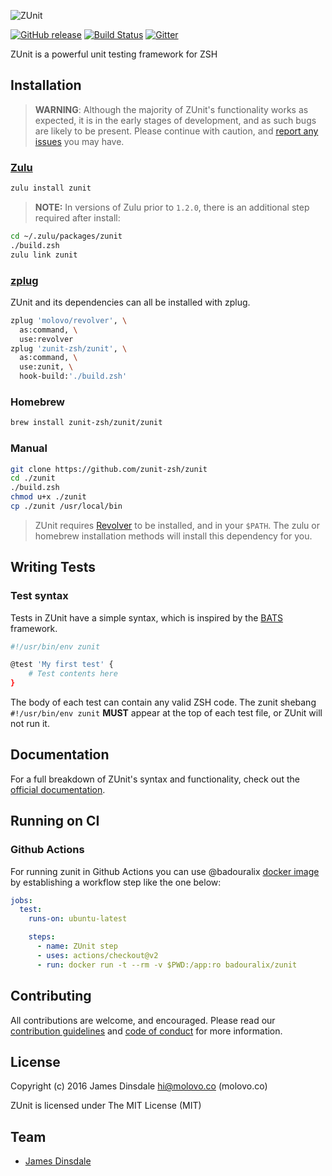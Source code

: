 ![ZUnit](https://zunit.xyz/img/logo.png)

[![GitHub release](https://img.shields.io/github/release/zunit-zsh/zunit.svg)](https://github.com/zunit-zsh/zunit/releases/latest) [![Build Status](https://travis-ci.org/zunit-zsh/zunit.svg?branch=master)](https://travis-ci.org/zunit-zsh/zunit) [![Gitter](https://badges.gitter.im/Join%20Chat.svg)](https://gitter.im/zunit-zsh/zunit?utm_source=badge&utm_medium=badge&utm_campaign=pr-badge&utm_content=badge)

ZUnit is a powerful unit testing framework for ZSH

## Installation

> **WARNING**: Although the majority of ZUnit's functionality works as expected, it is in the early stages of development, and as such bugs are likely to be present. Please continue with caution, and [report any issues](https://github.com/zunit-zsh/zunit/issues/new) you may have.

### [Zulu](https://github.com/zulu-zsh/zulu)

```sh
zulu install zunit
```

> **NOTE:** In versions of Zulu prior to `1.2.0`, there is an additional step required after install:

  ```sh
  cd ~/.zulu/packages/zunit
  ./build.zsh
  zulu link zunit
  ```
  
### [zplug](https://github.com/zplug/zplug)

ZUnit and its dependencies can all be installed with zplug.

```sh
zplug 'molovo/revolver', \
  as:command, \
  use:revolver
zplug 'zunit-zsh/zunit', \
  as:command, \
  use:zunit, \
  hook-build:'./build.zsh'
```


### Homebrew

```sh
brew install zunit-zsh/zunit/zunit
```

### Manual

```sh
git clone https://github.com/zunit-zsh/zunit
cd ./zunit
./build.zsh
chmod u+x ./zunit
cp ./zunit /usr/local/bin
```

> ZUnit requires [Revolver](https://github.com/molovo/revolver) to be installed, and in your `$PATH`. The zulu or homebrew installation methods will install this dependency for you.

## Writing Tests

### Test syntax

Tests in ZUnit have a simple syntax, which is inspired by the [BATS](https://github.com/sstephenson/bats) framework.

```sh
#!/usr/bin/env zunit

@test 'My first test' {
	# Test contents here
}
```

The body of each test can contain any valid ZSH code. The zunit shebang `#!/usr/bin/env zunit` **MUST** appear at the top of each test file, or ZUnit will not run it.

## Documentation

For a full breakdown of ZUnit's syntax and functionality, check out the [official documentation](https://zunit.xyz/docs/).

## Running on CI

### Github Actions

For running zunit in Github Actions you can use @badouralix [docker image](https://hub.docker.com/r/badouralix/zunit) by establishing a workflow step like the one below:

```yml
jobs:
  test:
    runs-on: ubuntu-latest

    steps:
      - name: ZUnit step
      - uses: actions/checkout@v2
      - run: docker run -t --rm -v $PWD:/app:ro badouralix/zunit    
```

## Contributing

All contributions are welcome, and encouraged. Please read our [contribution guidelines](contributing.md) and [code of conduct](code-of-conduct.md) for more information.

## License

Copyright (c) 2016 James Dinsdale <hi@molovo.co> (molovo.co)

ZUnit is licensed under The MIT License (MIT)

## Team

* [James Dinsdale](http://molovo.co)
